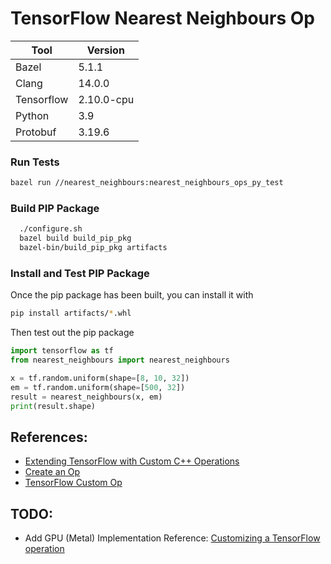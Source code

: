 # TensorFlow Nearest Neighbours Op

| Tool       | Version    |
|------------|------------|
| Bazel      | 5.1.1      |
| Clang      | 14.0.0     |
| Tensorflow | 2.10.0-cpu |
| Python     | 3.9        |
| Protobuf   | 3.19.6     |

### Run Tests

```bash
bazel run //nearest_neighbours:nearest_neighbours_ops_py_test       
```

### Build PIP Package

```bash
  ./configure.sh
  bazel build build_pip_pkg
  bazel-bin/build_pip_pkg artifacts
```

### Install and Test PIP Package

Once the pip package has been built, you can install it with

```bash
pip install artifacts/*.whl
```

Then test out the pip package

```python
import tensorflow as tf
from nearest_neighbours import nearest_neighbours

x = tf.random.uniform(shape=[8, 10, 32])
em = tf.random.uniform(shape=[500, 32])
result = nearest_neighbours(x, em)
print(result.shape)
```

## References:

- [Extending TensorFlow with Custom C++ Operations](https://www.gresearch.co.uk/blog/article/extending-tensorflow-with-custom-c-operations/)
- [Create an Op](https://www.tensorflow.org/guide/create_op)
- [TensorFlow Custom Op](https://github.com/tensorflow/custom-op)

## TODO:

- Add GPU (Metal) Implementation
  Reference: [Customizing a TensorFlow operation](https://developer.apple.com/documentation/metal/metal_sample_code_library/customizing_a_tensorflow_operation)
  